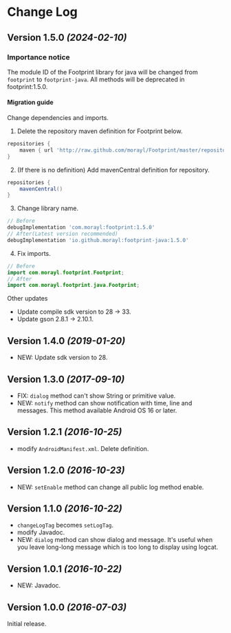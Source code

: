 Change Log
==========

Version 1.5.0 *(2024-02-10)*
----------------------------

### **Importance notice**
The module ID of the Footprint library for java will be changed from `footprint` to `footprint-java`.
All methods will be deprecated in footprint:1.5.0.

#### **Migration guide**
Change dependencies and imports.
1. Delete the repository maven definition for Footprint below.
```groovy
repositories {
    maven { url 'http://raw.github.com/morayl/Footprint/master/repository' }
}
```

2. (If there is no definition) Add mavenCentral definition for repository.
```groovy
repositories {
    mavenCentral()
}
```

3. Change library name.
```groovy
// Before
debugImplementation 'com.morayl:footprint:1.5.0'
// After(Latest version recommended)
debugImplementation 'io.github.morayl:footprint-java:1.5.0'
```

4. Fix imports.
```java
// Before
import com.morayl.footprint.Footprint;
// After
import com.morayl.footprint.java.Footprint;
```

Other updates
 * Update compile sdk version to 28 -> 33.
 * Update gson 2.8.1 -> 2.10.1.

Version 1.4.0 *(2019-01-20)*
----------------------------

 * NEW: Update sdk version to 28.


Version 1.3.0 *(2017-09-10)*
----------------------------

 * FIX: `dialog` method can't show String or primitive value.
 * NEW: `notify` method can show notification with time, line and messages. This method available Android OS 16 or later.


Version 1.2.1 *(2016-10-25)*
----------------------------

 * modify `AndroidManifest.xml`. Delete <application> definition.


Version 1.2.0 *(2016-10-23)*
----------------------------

 * NEW: `setEnable` method can change all public log method enable.


Version 1.1.0 *(2016-10-22)*
----------------------------

 * `changeLogTag` becomes `setLogTag`.
 * modify Javadoc.
 * NEW: `dialog` method can show dialog and message. It's useful when you leave long-long message which is too long to display using logcat.


Version 1.0.1 *(2016-10-22)*
----------------------------

 * NEW: Javadoc.


Version 1.0.0 *(2016-07-03)*
----------------------------

Initial release.
